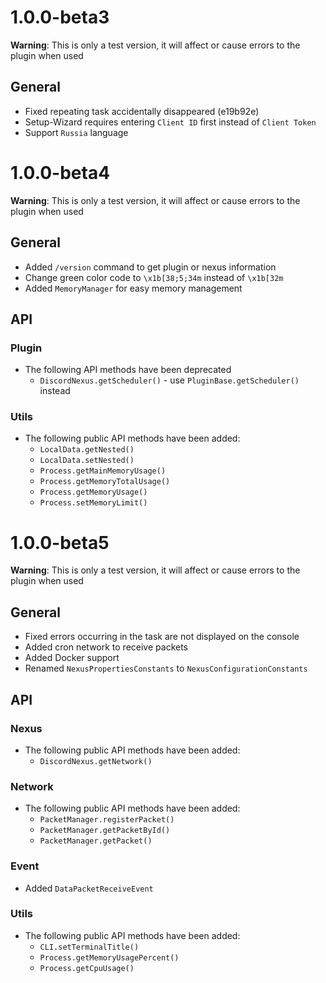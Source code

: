 # 1.0.0-beta3

**Warning**: This is only a test version, it will affect or cause errors to the plugin when used

## General
- Fixed repeating task accidentally disappeared (e19b92e)
- Setup-Wizard requires entering `Client ID` first instead of `Client Token`
- Support `Russia` language

# 1.0.0-beta4

**Warning**: This is only a test version, it will affect or cause errors to the plugin when used

## General
- Added `/version` command to get plugin or nexus information
- Change green color code to `\x1b[38;5;34m` instead of `\x1b[32m`
- Added `MemoryManager` for easy memory management

## API
### Plugin
- The following API methods have been deprecated
    - `DiscordNexus.getScheduler()` - use `PluginBase.getScheduler()` instead

### Utils
- The following public API methods have been added:
  - `LocalData.getNested()`
  - `LocalData.setNested()`
  - `Process.getMainMemoryUsage()`
  - `Process.getMemoryTotalUsage()`
  - `Process.getMemoryUsage()`
  - `Process.setMemoryLimit()`

# 1.0.0-beta5

**Warning**: This is only a test version, it will affect or cause errors to the plugin when used

## General
- Fixed errors occurring in the task are not displayed on the console
- Added cron network to receive packets
- Added Docker support
- Renamed `NexusPropertiesConstants` to `NexusConfigurationConstants`

## API
### Nexus
- The following public API methods have been added:
    - `DiscordNexus.getNetwork()`

### Network
- The following public API methods have been added:
    - `PacketManager.registerPacket()`
    - `PacketManager.getPacketById()`
    - `PacketManager.getPacket()`

### Event
- Added `DataPacketReceiveEvent`

### Utils
- The following public API methods have been added:
    - `CLI.setTerminalTitle()`
    - `Process.getMemoryUsagePercent()`
    - `Process.getCpuUsage()`